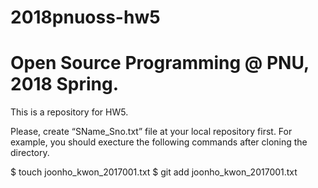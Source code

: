 # 2018pnuoss-hw5

# Open Source Programming @ PNU, 2018 Spring.
This is a repository for HW5.

Please, create “SName_Sno.txt” file at your local repository first.
For example, you should execture the following commands after cloning the directory.

$ touch joonho_kwon_2017001.txt
$ git add joonho_kwon_2017001.txt

